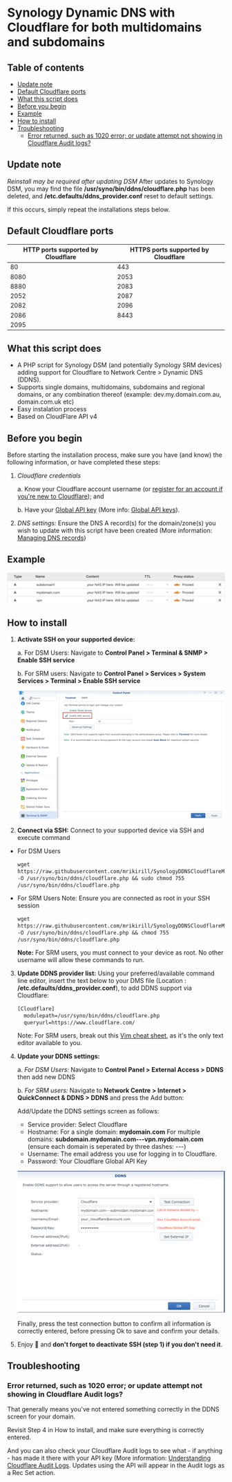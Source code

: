 
# Synology Dynamic DNS with Cloudflare for both multidomains and subdomains

## Table of contents

* [Update note](#update-note)
* [Default Cloudflare ports](#default-cloudflare-ports)
* [What this script does](#what-this-script-does)
* [Before you begin](#before-you-begin)
* [Example](#example)
* [How to install](#how-to-install)
* [Troubleshooting](#troubleshooting)
    + [Error returned, such as 1020 error; or update attempt not showing in Cloudflare Audit logs?](#error-returned--such-as-1020-error--or-update-attempt-not-showing-in-cloudflare-audit-logs-)

## Update note

*Reinstall may be required after updating DSM*
After updates to Synology DSM, you may find the file __/usr/syno/bin/ddns/cloudflare.php__ has been deleted, and __/etc.defaults/ddns_provider.conf__ reset to default settings.

If this occurs, simply repeat the installations steps below.

## Default Cloudflare ports

|HTTP ports supported by Cloudflare  | HTTPS ports supported by Cloudflare |
|--|--|
| 80 | 443 |
| 8080 | 2053 | 
| 8880 | 2083 |
| 2052 | 2087 | 
| 2082 | 2096 |
| 2086 | 8443 | 
| 2095 | |


## What this script does

* A PHP script for Synology DSM (and potentially Synology SRM devices) adding support for Cloudflare to Network Centre > Dynamic DNS (DDNS).
* Supports single domains, multidomains, subdomains and regional domains, or any combination thereof (example: dev.my.domain.com.au, domain.com.uk etc)
* Easy instalation process
* Based on CloudFlare API v4

## Before you begin

Before starting the installation process, make sure you have (and know) the following information, or have completed these steps:

 1. *Cloudflare credentials*
 
	 a. Know your Cloudflare account username (or [register for an account if you're new to Cloudflare](https://dash.cloudflare.com/sign-up)); and
	 
	 b. Have your [Global API key](https://dash.cloudflare.com/profile/api-tokens) (More info: [Global API keys](https://support.cloudflare.com/hc/en-us/articles/200167836-Managing-API-Tokens-and-Keys)).
	 
 2. *DNS settings:*
	 Ensure the DNS A record(s) for the domain/zone(s) you wish to update with this script have been created (More information: [Managing DNS records](https://support.cloudflare.com/hc/en-us/articles/360019093151-Managing-DNS-records-in-Cloudflare))

## Example

![image](example1.png)

## How to install

1. **Activate SSH on your supported device:**

	 a. For DSM Users: Navigate to __Control Panel > Terminal & SNMP > Enable SSH service__
	 
	 b. For SRM users: Navigate to __Control Panel > Services > System Services > Terminal > Enable SSH service__
	 
	![image](example2.png)

2. **Connect via SSH:** Connect to your supported device via SSH and execute command

* For DSM Users
  ```
  wget https://raw.githubusercontent.com/mrikirill/SynologyDDNSCloudflareMultidomain/master/cloudflare.php -O /usr/syno/bin/ddns/cloudflare.php && sudo chmod 755 /usr/syno/bin/ddns/cloudflare.php
  ```

* For SRM Users
  Note: Ensure you are connected as root in your SSH session
  ```
  wget https://raw.githubusercontent.com/mrikirill/SynologyDDNSCloudflareMultidomain/master/cloudflare.php -O /usr/syno/bin/ddns/cloudflare.php && chmod 755 /usr/syno/bin/ddns/cloudflare.php
  ```

	**Note:** For SRM users, you must connect to your device as root. No other username will allow these commands to run.

3. **Update DDNS provider list:** Using your preferred/available command line editor, insert the text below to your DMS file (Location : __/etc.defaults/ddns_provider.conf__), to add DDNS support via Cloudflare:

	```
	[Cloudflare]
	  modulepath=/usr/syno/bin/ddns/cloudflare.php
	  queryurl=https://www.cloudflare.com/
	 ```

	 Note: For SRM users, break out this [Vim cheat sheet](https://coderwall.com/p/adv71w/basic-vim-commands-for-getting-started), as it's the only text editor available to you.
 
4. **Update your DDNS settings:** 

	 a. *For DSM Users:* Navigate to __Control Panel > External Access > DDNS__ then add new DDNS
	 
	 b. *For SRM users:* Navigate to __Network Centre > Internet > QuickConnect & DDNS > DDNS__ and press the Add button:

	Add/Update the DDNS settings screen as follows:

	* Service provider: Select Cloudflare
	* Hostname:
 For a single domain: __mydomain.com__
For multiple domains: __subdomain.mydomain.com---vpn.mydomain.com__
	(ensure each domain is seperated by three dashes: ---)
	* Username: The email address you use for logging in to Cloudflare.
	* Password: Your Cloudflare Global API Key

	![image](example3.png)

	Finally, press the test connection button to confirm all information is correctly entered, before pressing Ok to save and confirm your details.

5. Enjoy 🍺 and __don't forget to deactivate SSH (step 1) if you don't need it__.

## Troubleshooting

### Error returned, such as 1020 error; or update attempt not showing in Cloudflare Audit logs?
That generally means you've not entered something correctly in the DDNS screen for your domain.

Revisit Step 4 in How to install, and make sure everything is correctly entered.

And you can also check your Cloudflare Audit logs to see what - if anything - has made it there with your API key (More information: [Understanding Cloudflare Audit Logs](https://support.cloudflare.com/hc/en-us/articles/115002833612-Understanding-Cloudflare-Audit-Logs). Updates using the API will appear in the Audit logs as a Rec Set action.
